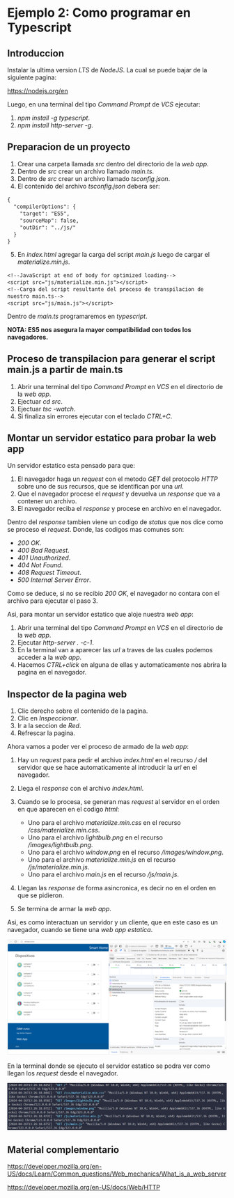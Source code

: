# Ejemplo 2: Como programar en Typescript

## Introduccion

Instalar la ultima version _LTS_ de _NodeJS_. La cual se puede bajar de la siguiente pagina:

https://nodejs.org/en

Luego, en una terminal del tipo _Command Prompt_ de _VCS_ ejecutar:

1. _npm install -g typescript_.
2. _npm install http-server -g_.

## Preparacion de un proyecto

1. Crear una carpeta llamada _src_ dentro del directorio de la _web app_.
2. Dentro de _src_ crear un archivo llamado _main.ts_.
3. Dentro de _src_ crear un archivo llamado _tsconfig.json_.
4. El contenido del archivo _tsconfig.json_ debera ser:

```
{
  "compilerOptions": {
    "target": "ES5",
    "sourceMap": false,
    "outDir": "../js/"
  }
}

```

5. En _index.html_ agregar la carga del script _main.js_ luego de cargar el _materialize.min.js_.

```
<!--JavaScript at end of body for optimized loading-->
<script src="js/materialize.min.js"></script>
<!--Carga del script resultante del proceso de transpilacion de nuestro main.ts-->
<script src="js/main.js"></script>
```

Dentro de _main.ts_ programaremos en _typescript_.

**NOTA: ES5 nos asegura la mayor compatibilidad con todos los navegadores.**

## Proceso de transpilacion para generar el script main.js a partir de main.ts

1. Abrir una terminal del tipo _Command Prompt_ en _VCS_ en el directorio de la _web app_.
2. Ejectuar _cd src_.
3. Ejectuar _tsc -watch_.
4. Si finaliza sin errores ejecutar con el teclado _CTRL+C_.

## Montar un servidor estatico para probar la web app

Un servidor estatico esta pensado para que:

1. El navegador haga un _request_ con el metodo _GET_ del protocolo _HTTP_ sobre uno de sus recursos, que se identifican por una _url_.
2. Que el navegador procese el _request_ y devuelva un _response_ que va a contener un archivo.
3. El navegador reciba el _response_ y procese en archivo en el navegador.

Dentro del _response_ tambien viene un codigo de _status_ que nos dice como se proceso el _request_. Donde, las codigos mas comunes son:

- _200 OK_.
- _400 Bad Request_.
- _401 Unauthorized_.
- _404 Not Found_.
- _408 Request Timeout_.
- _500 Internal Server Error_.

Como se deduce, si no se recibio _200 OK_, el navegador no contara con el archivo para ejecutar el paso 3.

Asi, para montar un servidor estatico que aloje nuestra _web app_:

1. Abrir una terminal del tipo _Command Prompt_ en _VCS_ en el directorio de la _web app_.
2. Ejecutar _http-server . -c-1_.
3. En la terminal van a aparecer las _url_ a traves de las cuales podemos acceder a la _web app_.
4. Hacemos _CTRL+click_ en alguna de ellas y automaticamente nos abrira la pagina en el navegador.

## Inspector de la pagina web

1. Clic derecho sobre el contenido de la pagina.
2. Clic en _Inspeccionar_.
3. Ir a la seccion de _Red_.
4. Refrescar la pagina.

Ahora vamos a poder ver el proceso de armado de la _web app_:

1. Hay un _request_ para pedir el archivo _index.html_ en el recurso _/_ del servidor que se hace automaticamente al introducir la _url_ en el navegador.
2. Llega el _response_ con el archivo _index.html_.
3. Cuando se lo procesa, se generan mas _request_ al servidor en el orden en que aparecen en el codigo _html_:

   - Uno para el archivo _materialize.min.css_ en el recurso _/css/materialize.min.css_.
   - Uno para el archivo _lightbulb.png_ en el recurso _/images/lightbulb.png_.
   - Uno para el archivo _window.png_ en el recurso _/images/window.png_.
   - Uno para el archivo _materialize.min.js_ en el recurso _/js/materialize.min.js_.
   - Uno para el archivo _main.js_ en el recurso _/js/main.js_.

4. Llegan las _response_ de forma asincronica, es decir no en el orden en que se pidieron.
5. Se termina de armar la _web app_.

Asi, es como interactuan un servidor y un cliente, que en este caso es un navegador, cuando se tiene una _web app estatica_.

![web app estatica](/ej2-typescript/web_app_estatica.png)

En la terminal donde se ejecuto el servidor estatico se podra ver como llegan los _request_ desde el navegador.

![servidor estatico](/ej2-typescript/servidor_estatico.png)

## Material complementario

https://developer.mozilla.org/en-US/docs/Learn/Common_questions/Web_mechanics/What_is_a_web_server

https://developer.mozilla.org/en-US/docs/Web/HTTP
